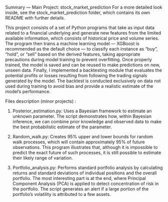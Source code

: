 Summary — Main Project: stock_market_prediction
For a more detailed look inside, see the stock_market_prediction folder, which contains its own README with further details.

This project consists of a set of Python programs that take as input data related to a financial underlying and generate new features from the limited available information, which consists of historical price and volume series.
The program then trains a machine learning model — XGBoost is recommended as the default choice — to classify each instance as “buy”, “hold”, or “sell” based on the derived features, taking appropriate precautions during model training to prevent overfitting.
Once properly trained, the model is saved and can be reused to make predictions on new, unseen data.
Finally, I implemented a backtesting module that evaluates the potential profits or losses resulting from following the trading signals generated by the model. The backtest is conducted exclusively on data not used during training to avoid bias and provide a realistic estimate of the model’s performance.





Files description (minor projects) :
1) Posterior_estimation.py: Uses a Bayesian framework to estimate an unknown parameter.
The script demonstrates how, within Bayesian inference, we can combine prior knowledge and observed data to make the best probabilistic estimate of the parameter.

3) Random_walk.py: Creates 95% upper and lower bounds for random walk processes, which will contain approximately 95% of future observations.
This program illustrates that, although it is impossible to predict the exact future of such processes, it is still possible to estimate their likely range of variation.

3) Portfolio_analysis.py: Performs standard portfolio analysis by calculating returns and standard deviations of individual positions and the overall portfolio.
The most interesting part is at the end, where Principal Component Analysis (PCA) is applied to detect concentration of risk in the portfolio.
The script generates an alert if a large portion of the portfolio’s volatility is attributed to a few assets.
